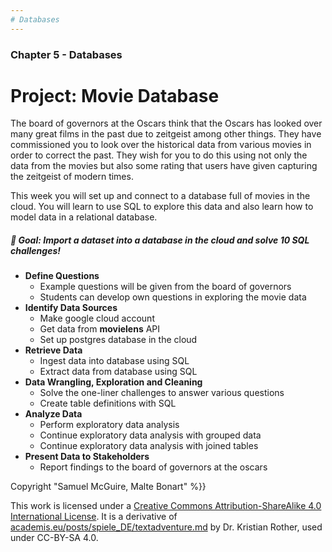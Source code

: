 ```yaml
---
# Databases
---
```


### <i class="fas fa-database fa-fw"></i> Chapter 5 - Databases

# Project: Movie Database


The board of governors at the Oscars think that the Oscars has looked over many great films in the past due to zeitgeist among other things. They have commissioned you to look over the historical data from various movies in order to correct the past. They wish for you to do this using not only the data from the movies but also some rating that users have given capturing the zeitgeist of modern times. 

This week you will set up and connect to a database full of movies in the cloud. You will learn to use SQL to explore this data and also learn how to model data in a relational database.

##### 🎯 Goal: Import a dataset into a database in the cloud and solve 10 SQL challenges!

- **Define Questions**
  - Example questions will be given from the board of governors 
  - Students can develop own questions in exploring the movie data
- **Identify Data Sources**
  - Make google cloud account
  - Get data from **movielens** API
  - Set up postgres database in the cloud
- **Retrieve Data**
  - Ingest data into database using SQL 
  - Extract data from database using SQL
- **Data Wrangling, Exploration and Cleaning**
  - Solve the one-liner challenges to answer various questions
  - Create table definitions with SQL
- **Analyze Data**
  - Perform exploratory data analysis
  - Continue exploratory data analysis with grouped data
  - Continue exploratory data analysis with joined tables
- **Present Data to Stakeholders**
  - Report findings to the board of governors at the oscars



Copyright "Samuel McGuire, Malte Bonart" %}}

This work is licensed under a [Creative Commons Attribution-ShareAlike 4.0 International License](https://creativecommons.org/licenses/by-sa/4.0/). It is a derivative of [academis.eu/posts/spiele_DE/textadventure.md](https://www.academis.eu/posts/games_EN/textadventure.md) by Dr. Kristian Rother, used under CC-BY-SA 4.0. 
